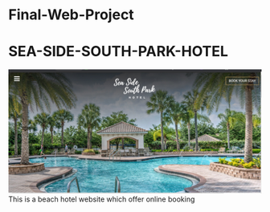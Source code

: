 # Final-Web-Project
# SEA-SIDE-SOUTH-PARK-HOTEL
![homepage](https://github.com/lihini223/Final-Web-Project/blob/master/sssp%20snip.png)
This is a beach hotel website which offer online booking
